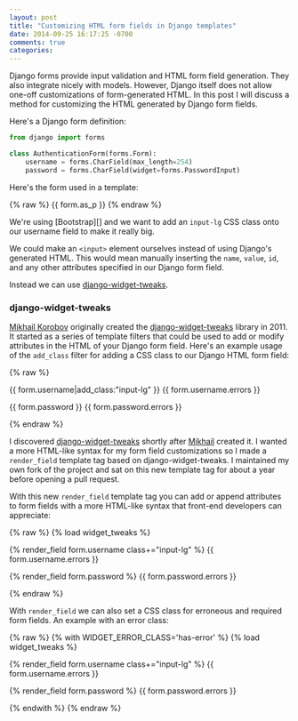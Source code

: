 ```yaml
---
layout: post
title: "Customizing HTML form fields in Django templates"
date: 2014-09-25 16:17:25 -0700
comments: true
categories: 
---
```


Django forms provide input validation and HTML form field generation.  They also integrate nicely with models.  However, Django itself does not allow one-off customizations of form-generated HTML.  In this post I will discuss a method for customizing the HTML generated by Django form fields.

Here's a Django form definition:

```python
from django import forms

class AuthenticationForm(forms.Form):
    username = forms.CharField(max_length=254)
    password = forms.CharField(widget=forms.PasswordInput)
```

Here's the form used in a template:

{% raw %}
    {{ form.as_p }}
{% endraw %}

We're using [Bootstrap][] and we want to add an `input-lg` CSS class onto our username field to make it really big.

We could make an `<input>` element ourselves instead of using Django's generated HTML.  This would mean manually inserting the `name`, `value`, `id`, and any other attributes specified in our Django form field.

Instead we can use [django-widget-tweaks][].

### django-widget-tweaks

[Mikhail Korobov][kmike] originally created the [django-widget-tweaks][] library in 2011.  It started as a series of template filters that could be used to add or modify attributes in the HTML of your Django form field.  Here's an example usage of the `add_class` filter for adding a CSS class to our Django HTML form field:

{% raw %}
    <p>
        {{ form.username|add_class:"input-lg" }}
        {{ form.username.errors }}
    </p>
    <p>
        {{ form.password }}
        {{ form.password.errors }}
    </p>
{% endraw %}

I discovered [django-widget-tweaks][] shortly after [Mikhail][kmike] created it.  I wanted a more HTML-like syntax for my form field customizations so I made a `render_field` template tag based on django-widget-tweaks.  I maintained my own fork of the project and sat on this new template tag for about a year before opening a pull request.

With this new `render_field` template tag you can add or append attributes to form fields with a more HTML-like syntax that front-end developers can appreciate:

{% raw %}
    {% load widget_tweaks %}
    <p>
        {% render_field form.username class+="input-lg" %}
        {{ form.username.errors }}
    </p>
    <p>
        {% render_field form.password %}
        {{ form.password.errors }}
    </p>
{% endraw %}

With `render_field` we can also set a CSS class for erroneous and required form fields.  An example with an error class:

{% raw %}
    {% with WIDGET_ERROR_CLASS='has-error' %}
        {% load widget_tweaks %}
        <p>
            {% render_field form.username class+="input-lg" %}
            {{ form.username.errors }}
        </p>
        <p>
            {% render_field form.password %}
            {{ form.password.errors }}
        </p>
    {% endwith %}
{% endraw %}

[django-widget-tweaks]: https://pypi.python.org/pypi/django-widget-tweaks
[kmike]: http://kmike.ru/pages/about/
